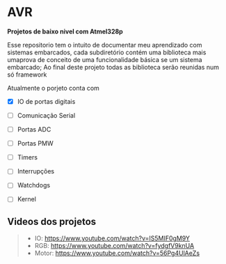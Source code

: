 # AVR
**Projetos de baixo nivel com Atmel328p**

Esse repositorio tem o intuito de documentar meu aprendizado com sistemas embarcados,
cada subdiretório contém uma biblioteca mais umaprova de conceito de uma funcionalidade básica se um sistema embarcado;
Ao final deste projeto todas as biblioteca serão reunidas num só framework 

Atualmente o porjeto conta com
- [x] IO de portas digitais
- [ ] Comunicação Serial
- [ ] Portas ADC
- [ ] Portas PMW
- [ ] Timers
- [ ] Interrupções 
- [ ] Watchdogs
- [ ] Kernel


## Videos dos projetos
> - IO:  https://www.youtube.com/watch?v=IS5MIF0gM9Y
> - RGB: https://www.youtube.com/watch?v=fydgfV9knUA
> - Motor: https://www.youtube.com/watch?v=56Pg4UlAeZs
